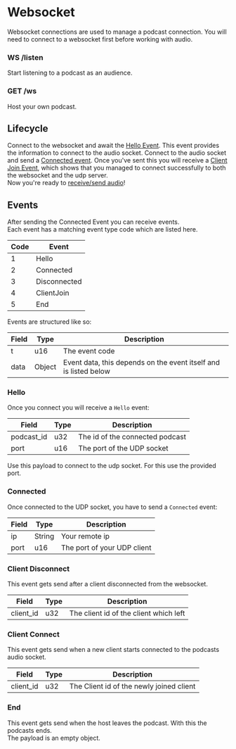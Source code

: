 # Websocket

Websocket connections are used to manage a podcast connection. You will need to connect to a websocket first before working
with audio.

### WS /listen

Start listening to a podcast as an audience.

### GET /ws

Host your own podcast.

## Lifecycle

Connect to the websocket and await the [Hello Event](#hello). This event provides the information to connect to the audio
socket. Connect to the audio socket and send a [Connected event](#connected). Once you've sent this you will receive
a [Client Join Event](#client-connect), which shows that you managed to connect successfully to both the websocket and the
udp
server.  
Now you're ready to [receive/send audio](audio.md)!

## Events

After sending the Connected Event you can receive events.  
Each event has a matching event type code which are listed here.

| Code | Event        |
|------|--------------|
| 1    | Hello        |
| 2    | Connected    |
| 3    | Disconnected |
| 4    | ClientJoin   |
| 5    | End          |

Events are structured like so:

| Field | Type   | Description                                                      |
|-------|--------|------------------------------------------------------------------|
| t     | u16    | The event code                                                   |
| data  | Object | Event data, this depends on the event itself and is listed below |

### Hello

Once you connect you will receive a `Hello` event:

| Field      | Type | Description                     |
|------------|------|---------------------------------|
| podcast_id | u32  | The id of the connected podcast |
| port       | u16  | The port of the UDP socket      |

Use this payload to connect to the udp socket. For this use the provided port.

### Connected

Once connected to the UDP socket, you have to send a `Connected` event:

| Field | Type   | Description                 |
|-------|--------|-----------------------------|
| ip    | String | Your remote ip              |
| port  | u16    | The port of your UDP client |

### Client Disconnect

This event gets send after a client disconnected from the websocket.

| Field     | Type | Description                            |
|-----------|------|----------------------------------------|
| client_id | u32  | The client id of the client which left |

### Client Connect

This event gets send when a new client starts connected to the podcasts audio socket.

| Field     | Type | Description                              |
|-----------|------|------------------------------------------|
| client_id | u32  | The Client id of the newly joined client |

### End

This event gets send when the host leaves the podcast. With this the podcasts ends.  
The payload is an empty object.